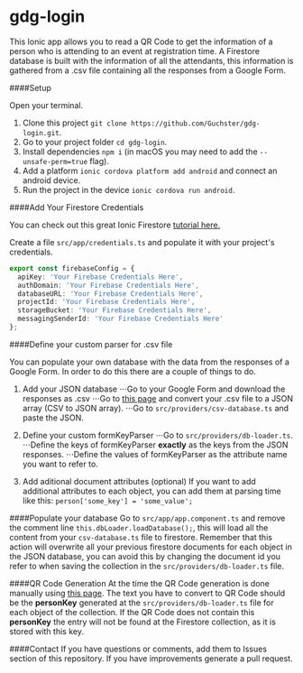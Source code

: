 # gdg-login
This Ionic app allows you to read a QR Code to get the information of a person who is attending to an event at registration time.
A Firestore database is built with the information of all the attendants, this information is gathered from a .csv file containing all the responses from a Google Form.


####Setup

Open your terminal.
1. Clone this project `git clone https://github.com/Guchster/gdg-login.git`.
2. Go to your project folder `cd gdg-login`.
3. Install dependencies `npm i` (in macOS you may need to add the `--unsafe-perm=true` flag). 
4. Add a platform `ionic cordova platform add android` and connect an android device.
5. Run the project in the device `ionic cordova run android`.

####Add Your Firestore Credentials

You can check out this great Ionic Firestore [tutorial here.](https://blog.ionicframework.com/building-ionic-apps-with-firestore/)

Create a file `src/app/credentials.ts` and populate it with your project's credentials.
```Typescript
export const firebaseConfig = {
  apiKey: 'Your Firebase Credentials Here',
  authDomain: 'Your Firebase Credentials Here',
  databaseURL: 'Your Firebase Credentials Here',
  projectId: 'Your Firebase Credentials Here',
  storageBucket: 'Your Firebase Credentials Here',
  messagingSenderId: 'Your Firebase Credentials Here'
};
```

####Define your custom parser for .csv file

You can populate your own database with the data from the responses of a Google Form.
In order to do this there are a couple of things to do.

1. Add your JSON database
⋅⋅⋅Go to your Google Form and download the responses as .csv
⋅⋅⋅Go to [this page](http://www.convertcsv.com/csv-to-json.htm) and convert your .csv file to a JSON array (CSV to JSON array).
⋅⋅⋅Go to `src/providers/csv-database.ts` and paste the JSON.

2. Define your custom formKeyParser
⋅⋅⋅Go to `src/providers/db-loader.ts`.
⋅⋅⋅Define the keys of formKeyParser **exactly** as the keys from the JSON responses.
⋅⋅⋅Define the values of formKeyParser as the attribute name you want to refer to.

3. Add aditional document attributes (optional)
If you want to add additional attributes to each object, you can add them at parsing time like this:
`person['some_key'] = 'some_value';`

####Populate your database
Go to `src/app/app.component.ts` and remove the comment line `this.dbLoader.loadDatabase();`, this will load all the content from your `csv-database.ts` file to firestore.
Remember that this action will overwrite all your previous firestore documents for each object in the JSON database, you can avoid this by changing the document id you refer to when saving the collection in the `src/providers/db-loader.ts` file.

####QR Code Generation
At the time the QR Code generation is done manually using [this page](https://www.qr-code-generator.com/).
The text you have to convert to QR Code should be the **personKey** generated at the `src/providers/db-loader.ts` file for each object of the collection.
If the QR Code does not contain this **personKey** the entry will not be found at the Firestore collection, as it is stored with this key.

####Contact
If you have questions or comments, add them to Issues section of this repository.
If you have improvements generate a pull request.
